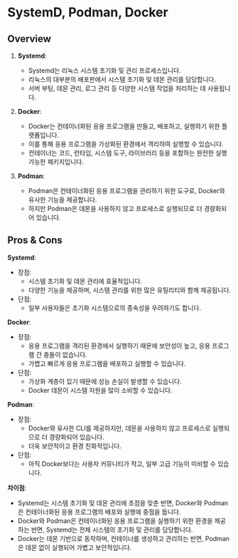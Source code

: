 # SystemD, Podman, Docker

## Overview

1. **Systemd**:
   - Systemd는 리눅스 시스템 초기화 및 관리 프로세스입니다.
   - 리눅스의 대부분의 배포판에서 시스템 초기화 및 데몬 관리를 담당합니다.
   - 서버 부팅, 데몬 관리, 로그 관리 등 다양한 시스템 작업을 처리하는 데 사용됩니다.

2. **Docker**:
   - Docker는 컨테이너화된 응용 프로그램을 만들고, 배포하고, 실행하기 위한 플랫폼입니다.
   - 이를 통해 응용 프로그램을 가상화된 환경에서 격리하여 실행할 수 있습니다.
   - 컨테이너는 코드, 런타임, 시스템 도구, 라이브러리 등을 포함하는 완전한 실행 가능한 패키지입니다.

3. **Podman**:
   - Podman은 컨테이너화된 응용 프로그램을 관리하기 위한 도구로, Docker와 유사한 기능을 제공합니다.
   - 하지만 Podman은 데몬을 사용하지 않고 프로세스로 실행되므로 더 경량화되어 있습니다.

## Pros & Cons

**Systemd**:
- 장점:
  - 시스템 초기화 및 데몬 관리에 효율적입니다.
  - 다양한 기능을 제공하며, 시스템 관리를 위한 많은 유틸리티와 함께 제공됩니다.
- 단점:
  - 일부 사용자들은 초기화 시스템으로의 종속성을 우려하기도 합니다.

**Docker**:
- 장점:
  - 응용 프로그램을 격리된 환경에서 실행하기 때문에 보안성이 높고, 응용 프로그램 간 충돌이 없습니다.
  - 가볍고 빠르게 응용 프로그램을 배포하고 실행할 수 있습니다.
- 단점:
  - 가상화 계층이 있기 때문에 성능 손실이 발생할 수 있습니다.
  - Docker 데몬이 시스템 자원을 많이 소비할 수 있습니다.

**Podman**:
- 장점:
  - Docker와 유사한 CLI를 제공하지만, 데몬을 사용하지 않고 프로세스로 실행되므로 더 경량화되어 있습니다.
  - 더욱 보안적이고 환경 친화적입니다.
- 단점:
  - 아직 Docker보다는 사용자 커뮤니티가 적고, 일부 고급 기능이 미비할 수 있습니다.



**차이점**:
- Systemd는 시스템 초기화 및 데몬 관리에 초점을 맞춘 반면, Docker와 Podman은 컨테이너화된 응용 프로그램의 배포와 실행에 중점을 둡니다.
- Docker와 Podman은 컨테이너화된 응용 프로그램을 실행하기 위한 환경을 제공하는 반면, Systemd는 전체 시스템의 초기화 및 관리를 담당합니다.
- Docker는 데몬 기반으로 동작하며, 컨테이너를 생성하고 관리하는 반면, Podman은 데몬 없이 실행되어 가볍고 보안적입니다.